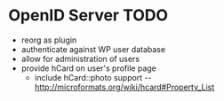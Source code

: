 # OpenID Server TODO #

  * reorg as plugin
  * authenticate against WP user database
  * allow for administration of users
  * provide hCard on user's profile page
    * include hCard::photo support -- http://microformats.org/wiki/hcard#Property_List
